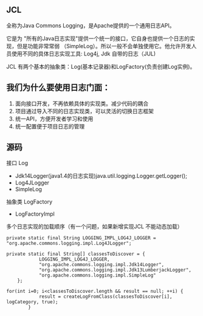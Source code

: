## JCL
全称为Java Commons Logging，是Apache提供的一个通用日志API。  

它是为 "所有的Java日志实现"提供一个统一的接口，它自身也提供一个日志的实现，但是功能非常常弱
（SimpleLog）。所以一般不会单独使用它。他允许开发人员使用不同的具体日志实现工具: Log4j, Jdk
自带的日志（JUL)

JCL 有两个基本的抽象类：Log(基本记录器)和LogFactory(负责创建Log实例)。

## 我们为什么要使用日志门面：
1. 面向接口开发，不再依赖具体的实现类。减少代码的耦合   
2. 项目通过导入不同的日志实现类，可以灵活的切换日志框架  
3. 统一API，方便开发者学习和使用  
4. 统一配置便于项目日志的管理  

## 源码
接口 Log   
 * Jdk14Logger(java1.4的日志实现)java.util.logging.Logger.getLogger();   
 * Log4JLogger  
 * SimpleLog  

抽象类 LogFactory  
* LogFactoryImpl


多个日志实现的加载顺序（有一个问题，如果新增实现JCL 不能动态加载）
```
private static final String LOGGING_IMPL_LOG4J_LOGGER = "org.apache.commons.logging.impl.Log4JLogger";

private static final String[] classesToDiscover = {
            LOGGING_IMPL_LOG4J_LOGGER,
            "org.apache.commons.logging.impl.Jdk14Logger",
            "org.apache.commons.logging.impl.Jdk13LumberjackLogger",
            "org.apache.commons.logging.impl.SimpleLog"
    };

for(int i=0; i<classesToDiscover.length && result == null; ++i) {
            result = createLogFromClass(classesToDiscover[i], logCategory, true);
        }
``` 
 